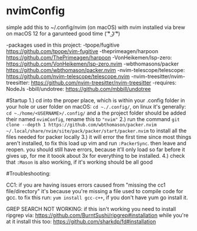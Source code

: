 # nvimConfig 
simple add this to ~/.config/nvim (on macOS) with nvim installed via brew on macOS 12 for a garunteed good time 
( ͡° ͜ʖ ͡°)


-packages used in this project:
  -tpope/fugitive                     https://github.com/tpope/vim-fugitive
  -theprimeagen/harpoon               https://github.com/ThePrimeagen/harpoon
  -VonHeikemen/lsp-zero:              https://github.com/VonHeikemen/lsp-zero.nvim
  -wbthomasons/packer                 https://github.com/wbthomason/packer.nvim
  -nvim-telescope/telescope:          https://github.com/nvim-telescope/telescope.nvim
  -nvim-treesitter/nvim-treesitter:   https://github.com/nvim-treesitter/nvim-treesitter
    -requires:                          NodeJs
  -bbill/undotree:                    https://github.com/mbbill/undotree


#Startup
  1.) cd into the proper place, which is within your .config folder in your hole or user folder
    on macOS: ``cd ~./.config/``, on linux it's generally: ``cd ~./home/<USERNAME>/.config/``
and a the project folder should be added their named `nvimConfig`, rename this to `"nvim"`
  2.) run the command ``git clone --depth 1 https://github.com/wbthomason/packer.nvim ~/.local/share/nvim/site/pack/packer/start/packer.nvim`` to install all the files needed for packer locally
  3.) it will error the first time since most things aren't installed, to fix this load up vim and run ``:PackerSync``. then leave and reopen. you should still have errors, because it'll only load so far before it gives      up, for me it toook about 3x for  everything to be installed.
  4.) check that ``:Mason`` is also working, if it's working should be all good

#Troubleshooting:

CC1:
  if you are having issues errors caused from "missing the cc1 file/directory" it's because you're missing a file used to compile code for gcc. to fix this run: ```yum install gcc-c++```, if you don't have yum go install it.

GREP SEARCH NOT WORKING:
  if this isn't working you need to install ripgrep via: https://github.com/BurntSushi/ripgrep#installation
  while you're at it install this too: https://github.com/sharkdp/fd#installation

